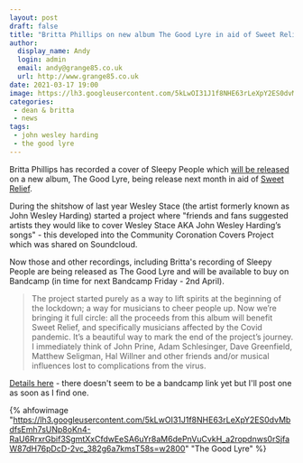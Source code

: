 ```yaml
---
layout: post
draft: false
title: "Britta Phillips on new album The Good Lyre in aid of Sweet Relief"
author:
  display_name: Andy
  login: admin
  email: andy@grange85.co.uk
  url: http://www.grange85.co.uk
date: 2021-03-17 19:00
image: https://lh3.googleusercontent.com/5kLwOI31J1f8NHE63rLeXpY2ES0dvMbdfsEmh7sUNp8oKn4-RaU6RrxrGbif3SgmtXxCfdwEeSA6uYr8aM6dePnVuCvkH_a2ropdnws0rSjfaW87dH76pDcD-2vc_382g6a7kmsT58s=w2400
categories:
 - dean & britta
 - news
tags:
 - john wesley harding
 - the good lyre
---
```

Britta Phillips has recorded a cover of Sleepy People which [will be released](https://www.wesleystace.com/news/the-good-lyre-songs-of-john-wesley-harding) on a new album, The Good Lyre, being release next month in aid of [Sweet Relief](https://www.sweetrelief.org/).

During the shitshow of last year Wesley Stace (the artist formerly known as John Wesley Harding) started a project where "friends and fans suggested artists they would like to cover Wesley Stace AKA John Wesley Harding’s songs" - this developed into the Community Coronation Covers Project which was shared on Soundcloud.

Now those and other recordings, including Britta's recording of Sleepy People are being released as The Good Lyre and will be available to buy on Bandcamp (in time for next Bandcamp Friday - 2nd April).

> The project started purely as a way to lift spirits at the beginning of the lockdown; a way for musicians to cheer people up. Now we’re bringing it full circle: all the proceeds from this album will benefit Sweet Relief, and specifically musicians affected by the Covid pandemic. It’s a beautiful way to mark the end of the project’s journey. I immediately think of John Prine, Adam Schlesinger, Dave Greenfield, Matthew Seligman, Hal Willner and other friends and/or musical influences lost to complications from the virus.

[Details here](https://www.wesleystace.com/news/the-good-lyre-songs-of-john-wesley-harding) - there doesn't seem to be a bandcamp link yet but I'll post one as soon as I find one.

{% ahfowimage "https://lh3.googleusercontent.com/5kLwOI31J1f8NHE63rLeXpY2ES0dvMbdfsEmh7sUNp8oKn4-RaU6RrxrGbif3SgmtXxCfdwEeSA6uYr8aM6dePnVuCvkH_a2ropdnws0rSjfaW87dH76pDcD-2vc_382g6a7kmsT58s=w2800" "The Good Lyre" %}
